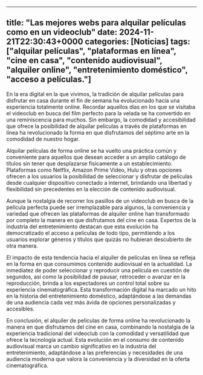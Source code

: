 
---
title: "Las mejores webs para alquilar películas como en un videoclub"
date: 2024-11-21T22:30:43+0000
categories: [Noticias]
tags: ["alquilar películas", "plataformas en línea", "cine en casa", "contenido audiovisual", "alquiler online", "entretenimiento doméstico", "acceso a películas."]
---

En la era digital en la que vivimos, la tradición de alquilar películas para disfrutar en casa durante el fin de semana ha evolucionado hacia una experiencia totalmente online. Recordar aquellos días en los que se visitaba el videoclub en busca del film perfecto para la velada se ha convertido en una reminiscencia para muchos. Sin embargo, la comodidad y accesibilidad que ofrece la posibilidad de alquilar películas a través de plataformas en línea ha revolucionado la forma en que disfrutamos del séptimo arte en la comodidad de nuestro hogar.

Alquilar películas de forma online se ha vuelto una práctica común y conveniente para aquellos que desean acceder a un amplio catálogo de títulos sin tener que desplazarse físicamente a un establecimiento. Plataformas como Netflix, Amazon Prime Video, Hulu y otras opciones ofrecen a los usuarios la posibilidad de seleccionar y disfrutar de películas desde cualquier dispositivo conectado a internet, brindando una libertad y flexibilidad sin precedentes en la elección de contenido audiovisual.

Aunque la nostalgia de recorrer los pasillos de un videoclub en busca de la película perfecta puede ser irremplazable para algunos, la conveniencia y variedad que ofrecen las plataformas de alquiler online han transformado por completo la manera en que disfrutamos del cine en casa. Expertos de la industria del entretenimiento destacan que esta evolución ha democratizado el acceso a películas de todo tipo, permitiendo a los usuarios explorar géneros y títulos que quizás no hubieran descubierto de otra manera.

El impacto de esta tendencia hacia el alquiler de películas en línea se refleja en la forma en que consumimos contenido audiovisual en la actualidad. La inmediatez de poder seleccionar y reproducir una película en cuestión de segundos, así como la posibilidad de pausar, retroceder o avanzar en la reproducción, brinda a los espectadores un control total sobre su experiencia cinematográfica. Esta transformación digital ha marcado un hito en la historia del entretenimiento doméstico, adaptándose a las demandas de una audiencia cada vez más ávida de opciones personalizadas y accesibles.

En conclusión, el alquiler de películas de forma online ha revolucionado la manera en que disfrutamos del cine en casa, combinando la nostalgia de la experiencia tradicional del videoclub con la comodidad y versatilidad que ofrece la tecnología actual. Esta evolución en el consumo de contenido audiovisual marca un cambio significativo en la industria del entretenimiento, adaptándose a las preferencias y necesidades de una audiencia moderna que valora la conveniencia y la diversidad en la oferta cinematográfica.
    